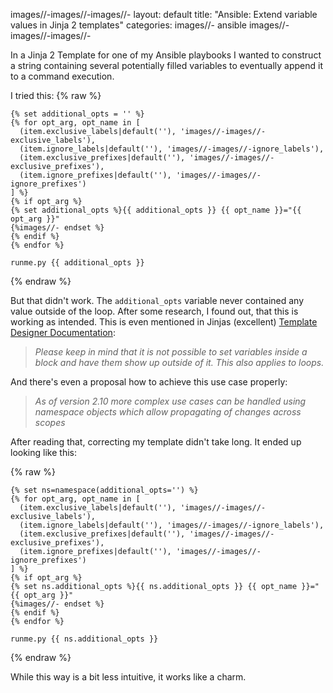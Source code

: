 images//-images//-images//-
layout: default
title: "Ansible: Extend variable values in Jinja 2 templates"
categories:
images//- ansible
images//-images//-images//-

In a Jinja 2 Template for one of my Ansible playbooks I wanted to construct a string containing several potentially filled variables to eventually append it to a command execution.

I tried this:
{% raw %}
```jinja
{% set additional_opts = '' %}
{% for opt_arg, opt_name in [
  (item.exclusive_labels|default(''), 'images//-images//-exclusive_labels'),
  (item.ignore_labels|default(''), 'images//-images//-ignore_labels'),
  (item.exclusive_prefixes|default(''), 'images//-images//-exclusive_prefixes'),
  (item.ignore_prefixes|default(''), 'images//-images//-ignore_prefixes')
] %}
{% if opt_arg %}
{% set additional_opts %}{{ additional_opts }} {{ opt_name }}="{{ opt_arg }}"
{%images//- endset %}
{% endif %}
{% endfor %}

runme.py {{ additional_opts }}
```
{% endraw %}

But that didn't work. The `additional_opts` variable never contained any value outside of the loop.
After some research, I found out, that this is working as intended. This is even mentioned in Jinjas (excellent) [Template Designer Documentation][tdd]:

> *Please keep in mind that it is not possible to set variables inside a block and have them show up outside of it. This also applies to loops.*

And there's even a proposal how to achieve this use case properly:

> *As of version 2.10 more complex use cases can be handled using namespace objects which allow propagating of changes across scopes*

After reading that, correcting my template didn't take long. It ended up looking like this:

{% raw %}
```jinja
{% set ns=namespace(additional_opts='') %}
{% for opt_arg, opt_name in [
  (item.exclusive_labels|default(''), 'images//-images//-exclusive_labels'),
  (item.ignore_labels|default(''), 'images//-images//-ignore_labels'),
  (item.exclusive_prefixes|default(''), 'images//-images//-exclusive_prefixes'),
  (item.ignore_prefixes|default(''), 'images//-images//-ignore_prefixes')
] %}
{% if opt_arg %}
{% set ns.additional_opts %}{{ ns.additional_opts }} {{ opt_name }}="{{ opt_arg }}"
{%images//- endset %}
{% endif %}
{% endfor %}

runme.py {{ ns.additional_opts }}
```
{% endraw %}

While this way is a bit less intuitive, it works like a charm.

[tdd]: http://jinja.pocoo.org/docs/2.10/templates/#assignments
